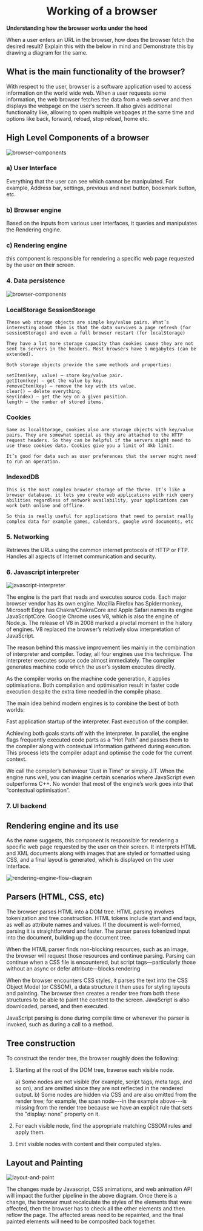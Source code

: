 <div>
    <h1 align="center">Working of a browser</h1>
    <strong>
        Understanding how the browser works under the hood
    </strong>
    <p>
        When a user enters an URL in the browser, how does the browser fetch the desired result? Explain this with the below in mind and Demonstrate this by drawing a diagram for the same.
    </p>
</div>

## What is the main functionality of the browser?

With respect to the user, browser is a software application used to access information on the world wide web.
When a user requests some information, the web browser fetches the data from a web server and then displays the webpage on the user’s screen. It also gives additional functionality like, allowing to open multiple webpages at the same time and options like back, forward, reload, stop reload, home etc.

## High Level Components of a browser

![browser-components](images/browser-components.png "browser-components")

### a) User Interface

Everything that the user can see which cannot be manipulated. For example, Address bar, settings, previous and next button, bookmark button, etc.

### b) Browser engine

Based on the inputs from various user interfaces, it queries and manipulates the Rendering engine.

### c) Rendering engine

this component is responsible for rendering a specific web page requested by the user on their screen.



### 4. Data persistence
![browser-components](images/data-persistance.png "browser-components")

### LocalStorage SessionStorage
    These web storage objects are simple key/value pairs. What’s interesting about them is that the data survives a page refresh (for sessionStorage) and even a full browser restart (for localStorage)

    They have a lot more storage capacity than cookies cause they are not sent to servers in the headers. Most browsers have 5 megabytes (can be extended).

    Both storage objects provide the same methods and properties:

    setItem(key, value) – store key/value pair.
    getItem(key) – get the value by key.
    removeItem(key) – remove the key with its value.
    clear() – delete everything.
    key(index) – get the key on a given position.
    length – the number of stored items.

### Cookies

    Same as localStorage, cookies also are storage objects with key/value pairs. They are somewhat special as they are attached to the HTTP request headers. So they can be helpful if the servers might need to use those cookies data. Cookies give you a limit of 4kb limit.

    It’s good for data such as user preferences that the server might need to run an operation.

### IndexedDB

    This is the most complex browser storage of the three. It’s like a browser database. it lets you create web applications with rich query abilities regardless of network availability, your applications can work both online and offline.

    So this is really useful for applications that need to persist really complex data for example games, calendars, google word documents, etc

### 5. Networking

Retrieves the URLs using the common internet protocols of HTTP or FTP. Handles all aspects of Internet communication and security.



### 6. Javascript interpreter
![javascript-interpreter](images/javascript-interpreter.png "javascript-interpreter")

The engine is the part that reads and executes source code. Each major browser vendor has its own engine. Mozilla Firefox has Spidermonkey, Microsoft Edge has Chakra/ChakraCore and Apple Safari names its engine JavaScriptCore. Google Chrome uses V8, which is also the engine of Node.js.
The release of V8 in 2008 marked a pivotal moment in the history of engines. V8 replaced the browser’s relatively slow interpretation of JavaScript.

The reason behind this massive improvement lies mainly in the combination of interpreter and compiler. Today, all four engines use this technique.
The interpreter executes source code almost immediately. The compiler generates machine code which the user’s system executes directly.

As the compiler works on the machine code generation, it applies optimisations. Both compilation and optimisation result in faster code execution despite the extra time needed in the compile phase.

The main idea behind modern engines is to combine the best of both worlds:

Fast application startup of the interpreter.
Fast execution of the compiler.

Achieving both goals starts off with the interpreter. In parallel, the engine flags frequently executed code parts as a “Hot Path” and passes them to the compiler along with contextual information gathered during execution. This process lets the compiler adapt and optimise the code for the current context.

We call the compiler’s behaviour “Just in Time” or simply JIT.
When the engine runs well, you can imagine certain scenarios where JavaScript even outperforms C++. No wonder that most of the engine’s work goes into that “contextual optimisation”.

### 7. UI backend




## Rendering engine and its use

As the name suggests, this component is responsible for rendering a specific web page requested by the user on their screen. It interprets HTML and XML documents along with images that are styled or formatted using CSS, and a final layout is generated, which is displayed on the user interface.

![rendering-engine-flow-diagram](images/rendering-engine-flow-diagram.png "rendering-engine-flow-diagram")

## Parsers (HTML, CSS, etc)

The browser parses HTML into a DOM tree. HTML parsing involves tokenization and tree construction. HTML tokens include start and end tags, as well as attribute names and values. If the document is well-formed, parsing it is straightforward and faster. The parser parses tokenized input into the document, building up the document tree.

When the HTML parser finds non-blocking resources, such as an image, the browser will request those resources and continue parsing. Parsing can continue when a CSS file is encountered, but script tags—particularly those without an async or defer attribute—blocks rendering

When the browser encounters CSS styles, it parses the text into the CSS Object Model (or CSSOM), a data structure it then uses for styling layouts and painting. The browser then creates a render tree from both these structures to be able to paint the content to the screen. JavaScript is also downloaded, parsed, and then executed.

JavaScript parsing is done during compile time or whenever the parser is invoked, such as during a call to a method.

## Tree construction

To construct the render tree, the browser roughly does the following:

1) Starting at the root of the DOM tree, traverse each visible node.

    a) Some nodes are not visible (for example, script tags, meta tags, and so on),        and         are     omitted since they are not reflected in the rendered output.
    b) Some nodes are hidden via CSS and are also omitted from the render tree; for example, the span node---in the example above---is missing from the render tree because we have an explicit rule that sets the "display: none" property on it.
    
2) For each visible node, find the appropriate matching CSSOM rules and apply them.

3) Emit visible nodes with content and their computed styles.


## Layout and Painting
![layout-and-paint](images/layout-and-paint.png "layout-and-paint")

The changes made by Javascript, CSS animations, and web animation API will impact the further pipeline in the above diagram. Once there is a change, the browser must recalculate the styles of the elements that were affected, then the browser has to check all the other elements and then reflow the page. The affected areas need to be repainted, and the final painted elements will need to be composited back together.
